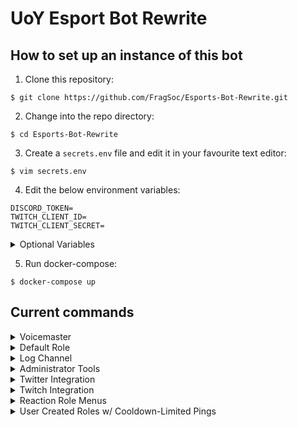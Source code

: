 # UoY Esport Bot Rewrite

## How to set up an instance of this bot

1. Clone this repository:
```console
$ git clone https://github.com/FragSoc/Esports-Bot-Rewrite.git
```

2. Change into the repo directory:
```console
$ cd Esports-Bot-Rewrite
```

3. Create a `secrets.env` file and edit it in your favourite text editor:
```console
$ vim secrets.env
```

4. Edit the below environment variables:
```console
DISCORD_TOKEN=
TWITCH_CLIENT_ID=
TWITCH_CLIENT_SECRET=
```

<details>
<summary>Optional Variables</summary>

- Provide your bot's command prefix as a string into `COMMAND_PREFIX` (default `!`)
-  Provide either a unicode emoji (string), or the ID of a custom emoji (int), into `UNKNOWN_COMMAND_EMOJI` to set the emoji which is reacted to messages calling unknown commands (default `⁉`)

</details>

5. Run docker-compose:
```console
$ docker-compose up
```

## Current commands
<details>
<summary>Voicemaster</summary>

### Voicemaster

##### !setvmmaster {channel_id}
Make the given ID a Voicemaster master

##### !getvmmasters
Get all the Voicemaster masters in the server

##### !removevmmaster {channel_id}
Remove the given ID as a Voicemaster master

##### !removeallmasters
Remove all Voicemaster masters from the server

##### !killallslaves
Kill all the Voicemaster slave channels in the server

##### !lockvm
Locks the Voicemaster slave you're currently in to the number of current members

##### !unlockvm
Unlocks the Voicemaster slave you're currently in
</details>

<details>
<summary>Default Role</summary>

### Default role

##### !setdefaultrole {@role or role_id}
Set the default role to the @'ed role or given role ID

##### !getdefaultrole
Gets the current default role value

##### !removedefaultrole
Removes the current default role
</details>

<details>
<summary>Log Channel</summary>

### Log Channel

##### !setlogchannel {#channel or channel_id}
Set the log channel to the #'ed channel or given role ID

##### !getlogchannel
Gets the current log channel value

##### !removelogchannel
Removes the current log channel value
</details>

<details>
<summary>Administrator Tools</summary>

### Administrator Tools

##### !clear
Clear the specified number of messages from the current text channel

##### !members
List the current number of members in the server
</details>

<details>
<summary>Twitter Integration</summary>

### Twitter Integration

##### !addtwitter {twitter_handle} {#channel or channel_id}
Add a Twitter handle to notify in the specified channel when they tweet or quote retweet

##### !removetwitter {twitter_handle}
Remove the given Twitter handle from notifications

##### !changetwitterchannel {twitter_handle} {#channel or channel_id}
Change the notify channel for the given Twitter handle

##### !getalltwitters
List all the current Twitter handles configured in the server
</details>

<details>
<summary>Twitch Integration</summary>

### Twitch Integration

##### !addtwitch {twitch_handle} {#channel or channel_id}
Add a Twitch handle to notify in the specified channel when they go live

##### !addcustomtwitch {twitch_handle} {#channel or channel_id} "{custom_message}"
Add a Twitch handle to notify in the specified channel when they go live using the placeholders - handle, game, title and link

##### !edittwitch {twitch_handle} {#channel or channel_id}
Edit a configured Twitch handle to use a different channel

##### !editcustomtwitch {twitch_handle} "{custom_message}"
Edit a configured Twitch handle to display a custom message using the placeholders - handle, game, title and link

##### !removetwitch {twitch_handle}
Remove the specified twitch handle from alerting

##### !removealltwitch 
Remove all the Twitch alerts in the guild

##### !getalltwitch
List all the current Twitch handles configured in the server

</details>

<details>
<summary>Reaction Role Menus</summary>

### Reaction Role Menus
Esportsbot now includes a slightly stripped down version of the reaction menus implementation provided by [BASED](https://github.com/Trimatix/BASED).

Making new types of reaction menus is easy - simply extend `reactionMenus.reactionMenu.ReactionMenu`.

To register a menu instance for interaction, use `lib.client.reactionMenus.add(yourMenuInstance)`. For an example of this, see `cogs.MenusCog.admin_cmd_make_role_menu`.

All saveable reaction menus are automatically added and removed from Esportsbot's PostgreSQL database, and will be loaded in again on bot startup. To register your `ReactionMenu` subclass as saveable, use the `reactionMenu.saveableMenu` class decorator. Saveable menus **MUST** provide complete `toDict` and `fromDict` implementations. For examples of this, see `reactionMenus.reactionRoleMenu`.

`ReactionMenu`s store each option in the menu as an instance of a `reactionMenu.ReactionMenuOption` subclass - each `ReactionMenuOption` has its own individual behaviour for when reactions are added and removed. This already provides a huge amount of flexibility, but you can achieve even more with a custom `ReactionMenuOption` subclass. To make your `ReactionMenuOption` saveable, provide complete `toDict` and `fromDict` implementations. For an example of this, see `reactionMenus.reactionRoleMenu.ReactionRoleMenuOption`.

##### !make-role-menu
```
!make-role-menu {title}
{option1 emoji} {@option1 role}
...    ...
```
Create a reaction role menu.

Each option must be on its own new line, as an emoji, followed by a space, followed by a mention of the role to grant.

The `title` is displayed at the top of the meny and is optional, to exclude your title simply give a new line.

##### !add-role-menu-option {menu-id} {emoji} {@role mention}
Add a role to a role menu.

To get the ID of a reaction menu, enable discord's developer mode, right click on the menu, and click Copy ID.

Your emoji must not be in the menu already, adding the same role more than once is allowed.

Give your role to grant/remove as a mention.

##### !del-role-menu-option {menu-id} {emoji}
Remove a role from a role menu.

To get the ID of a reaction menu, enable discord's developer mode, right click on the menu, and click Copy ID.

Your emoji must be an option in the menu.

##### !del-menu {id}
Remove the specified reaction menu. You can also just delete the message, if you have permissions.

To get the ID of a reaction menu, enable discord's developer mode, right click on the menu, and click Copy ID.
</details>

<details>
<summary>User Created Roles w/ Cooldown-Limited Pings</summary>

### User Created Pingable Roles

Roles which may be voted into existance by anyone.

On creation request, a poll will be triggered. If the poll receives a certain number of votes, the role will be created.

While the role takes its requested colour (default green), it is pingable by anyone. If the role is pinged, its colour will be changed the grey, and the role is no longer pingable by anyone. Once a cooldown period has passed (default 5 hours), the colour and pingable status will be reverted.

Every month, a report of the use of all pingable roles will be sent to the servers logging channel, if one is set.

##### !pingme list
User command listing out all available `!pingme` roles

##### !pingme register {@role mention} {name}
Admin command registering an existing role for use with `!pingme`.

##### !pingme unregister {@role mention}
Admin command unregistering a role for use with `!pingme`, without deleting the role from the server.

##### !pingme delete {@role mention}
Admin command unregistering a role for use with `!pingme`, and deleting the role from the server.

Alternatively, if you have permission, you can simply delete the role from the server within discord, and the role will automatically be unregistered from `!pingme`.

##### !pingme reset-cooldown {@role mention}
Admin command resetting the cooldown for mentioning the given `!pingme` role. The role will immediately become pingable again by anyone.

##### !pingme set-cooldown seconds={seconds} minutes={minutes} hours={hours} days={days}
Admin command setting the cooldown between a `!pingme` role being pinged, and it becoming pingable again. All args should be given as keyword args as shown. All args are optional.
This does not update the cooldown for roles that are already on cooldown.

##### !pingme set-create-threshold {num votes}
Admin command setting the minimum number of votes required for users to create a role with `!pingme create`. This does not affect already running polls.

##### !pingme set-create-poll-length seconds={seconds} minutes={minutes} hours={hours} days={days}
Admin command setting the amount of time `!pingme create` polls run for. All args should be given as keyword args as shown. All args are optional.
This does not affect already running polls.

##### !pingme set-role-emoji {emoji}
Admin command setting a single unicode emoji to be prefixed onto all `!pingme` role names. This will update the names of all existing `!pingme` roles.

##### !pingme remove-role-emoji
Admin command removing the emoji prefix for all `!pingme` role names. This will update the names of all existing `!pingme` roles.

##### !pingme create {name}
User command requesting the creation of a `!pingme` role with the given name. A `!pingme` role with the given name must not already exist.
On command use, a poll will be created. If a minimum number of votes is reached, a role with the given name is created, and registered for `!pingme` cooldown etc.

##### !pingme for {name}
User command adding or removing the `!pingme` role with the given name to/from the user.

##### !pingme clear
User command removing all `!pingme` roles from the user.

</details>
